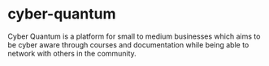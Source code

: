 # cyber-quantum
Cyber Quantum is a platform for small to medium businesses which aims to be cyber aware through courses and documentation while being able to network with others in the community.  

